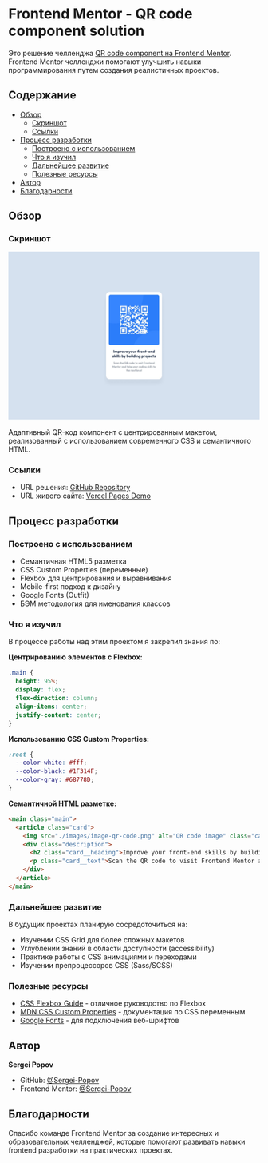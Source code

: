 # Frontend Mentor - QR code component solution

Это решение челленджа [QR code component на Frontend Mentor](https://www.frontendmentor.io/challenges/qr-code-component-iux_sIO_H). Frontend Mentor челленджи помогают улучшить навыки программирования путем создания реалистичных проектов.

## Содержание

- [Обзор](#обзор)
  - [Скриншот](#скриншот)
  - [Ссылки](#ссылки)
- [Процесс разработки](#процесс-разработки)
  - [Построено с использованием](#построено-с-использованием)
  - [Что я изучил](#что-я-изучил)
  - [Дальнейшее развитие](#дальнейшее-развитие)
  - [Полезные ресурсы](#полезные-ресурсы)
- [Автор](#автор)
- [Благодарности](#благодарности)

## Обзор

### Скриншот

![QR Code Component](./design/desktop-design.jpg)

Адаптивный QR-код компонент с центрированным макетом, реализованный с использованием современного CSS и семантичного HTML.

### Ссылки

- URL решения: [GitHub Repository](https://github.com/Sergei-Popov/qr-code-component)
- URL живого сайта: [Vercel Pages Demo]()

## Процесс разработки

### Построено с использованием

- Семантичная HTML5 разметка
- CSS Custom Properties (переменные)
- Flexbox для центрирования и выравнивания
- Mobile-first подход к дизайну
- Google Fonts (Outfit)
- БЭМ методология для именования классов

### Что я изучил

В процессе работы над этим проектом я закрепил знания по:

**Центрированию элементов с Flexbox:**
```css
.main {
  height: 95%;
  display: flex;
  flex-direction: column;
  align-items: center;
  justify-content: center;
}
```

**Использованию CSS Custom Properties:**
```css
:root {
  --color-white: #fff;
  --color-black: #1F314F;
  --color-gray: #68778D;
}
```

**Семантичной HTML разметке:**
```html
<main class="main">
  <article class="card">
    <img src="./images/image-qr-code.png" alt="QR code image" class="card__image">
    <div class="description">
      <h2 class="card__heading">Improve your front-end skills by building projects</h2>
      <p class="card__text">Scan the QR code to visit Frontend Mentor and take your coding skills to the next level</p>
    </div>
  </article>
</main>
```

### Дальнейшее развитие

В будущих проектах планирую сосредоточиться на:

- Изучении CSS Grid для более сложных макетов
- Углублении знаний в области доступности (accessibility)
- Практике работы с CSS анимациями и переходами
- Изучении препроцессоров CSS (Sass/SCSS)

### Полезные ресурсы

- [CSS Flexbox Guide](https://css-tricks.com/snippets/css/a-guide-to-flexbox/) - отличное руководство по Flexbox
- [MDN CSS Custom Properties](https://developer.mozilla.org/en-US/docs/Web/CSS/Using_CSS_custom_properties) - документация по CSS переменным
- [Google Fonts](https://fonts.google.com/) - для подключения веб-шрифтов

## Автор

**Sergei Popov**
- GitHub: [@Sergei-Popov](https://github.com/Sergei-Popov)
- Frontend Mentor: [@Sergei-Popov](https://www.frontendmentor.io/profile/Sergei-Popov)

## Благодарности

Спасибо команде Frontend Mentor за создание интересных и образовательных челленджей, которые помогают развивать навыки frontend разработки на практических проектах.
